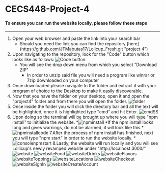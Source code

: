 # CECS448-Project-4
#### To ensure you can run the website locally, please follow these steps
---
1. Open your web browser and paste the link into your search bar
    * Should you need the link you can find the repository [here] (https://github.com/JTMabutas17/Lolicup_Fresh.git "project 4")
2. Upon navigating to the repository, look for the "Code" button which looks like as follows: ![Code button](https://i.gyazo.com/6824b3f363807ca543fd469da472d0f2.png)
    * You will see the drop down menu from which you select "Download ZIP"
        * In order to unzip said file you will need a program like winrar or 7zip downloaded on your computer
3. Once downloaded please navigate to the folder and extract it with your program of choice to the Desktop to make it easily discoverable.
4. Now that you have the folder on your desktop, open it and open the "project4" folder and from there you will open the folder.
![folder](https://i.gyazo.com/50362cd5c001da147422acae302f74bd.png)
5. Once inside the folder you will click the directory bar and all the text will be highlighted, once it is highlighted type "cmd" and hit Enter.
![cmdSS](https://i.gyazo.com/9113efd803cc22757d15fd01e9a0240c.png)
6. Upon doing so the terminal will be brought up where you will type "npm install" to initialize the website.
   *![npminstall](https://i.gyazo.com/fa7f128e8e8e81a87139df033504de55.png)
      *If the npm install looks long and gives warnings, do not be alarmed, it will look like this
      *![npminstallcode](https://i.gyazo.com/6f3d3536de4b4ba008c84840079779ee.png)
7.After the process of npm install has finished, next you will type "npm start" in order to run the website locally.
   *![consolenpmstart](https://i.gyazo.com/619cf385966e5fd90904fd28ea15c395.png)
8.Lastly, the website will run locally and you will see Lollicup's newly revamped website under "http://localhost:3000/"
![website](https://i.gyazo.com/2a7dfe622ed5c3f556a9c5c2c02ec800.jpg)
![websiteFood](https://i.gyazo.com/d0c26e8aae8c4ec5fd76f1767e25b4ff.png)
![websiteDrinks](https://i.gyazo.com/cb23246bcd2c1f9c4f3ae13075482243.png)
![websiteFlavors](https://i.gyazo.com/df88691a88a7bfc742df55e3d1a177ce.png)
![websiteToppings](https://i.gyazo.com/58afacaeed222408e37739264dbddae6.png)
![websiteLocations](https://i.gyazo.com/50d8d35b0afce1cf92324cd74cd32507.jpg)
![websiteCheckout](https://i.gyazo.com/53431b8da101d87b6d22449c84e82590.png)
![websiteSignIn](https://i.gyazo.com/5ea6c8a25f9c060740d35c4fe5859420.jpg)
![websiteCreateAccount](https://i.gyazo.com/a02bfb9208ed34eae4a0d7192ae6359a.png)

